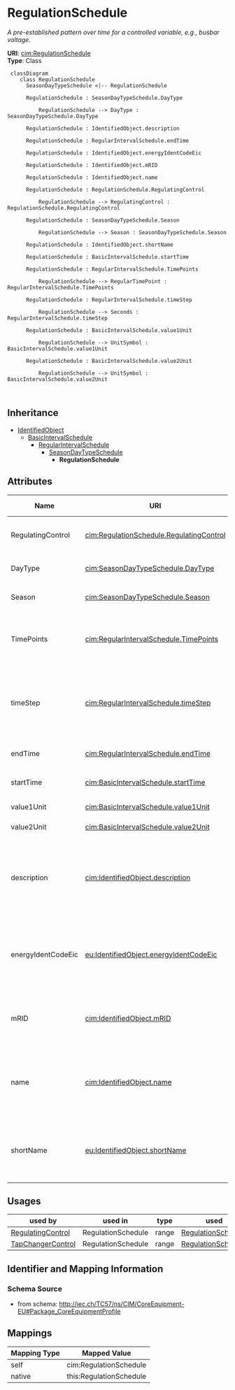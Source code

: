 # RegulationSchedule


_A pre-established pattern over time for a controlled variable, e.g., busbar voltage._





**URI**: [cim:RegulationSchedule](http://iec.ch/TC57/CIM100#RegulationSchedule)<br />
**Type**: Class




```mermaid
 classDiagram
    class RegulationSchedule
      SeasonDayTypeSchedule <|-- RegulationSchedule
      
      RegulationSchedule : SeasonDayTypeSchedule.DayType
        
          RegulationSchedule --> DayType : SeasonDayTypeSchedule.DayType
        
      RegulationSchedule : IdentifiedObject.description
        
      RegulationSchedule : RegularIntervalSchedule.endTime
        
      RegulationSchedule : IdentifiedObject.energyIdentCodeEic
        
      RegulationSchedule : IdentifiedObject.mRID
        
      RegulationSchedule : IdentifiedObject.name
        
      RegulationSchedule : RegulationSchedule.RegulatingControl
        
          RegulationSchedule --> RegulatingControl : RegulationSchedule.RegulatingControl
        
      RegulationSchedule : SeasonDayTypeSchedule.Season
        
          RegulationSchedule --> Season : SeasonDayTypeSchedule.Season
        
      RegulationSchedule : IdentifiedObject.shortName
        
      RegulationSchedule : BasicIntervalSchedule.startTime
        
      RegulationSchedule : RegularIntervalSchedule.TimePoints
        
          RegulationSchedule --> RegularTimePoint : RegularIntervalSchedule.TimePoints
        
      RegulationSchedule : RegularIntervalSchedule.timeStep
        
          RegulationSchedule --> Seconds : RegularIntervalSchedule.timeStep
        
      RegulationSchedule : BasicIntervalSchedule.value1Unit
        
          RegulationSchedule --> UnitSymbol : BasicIntervalSchedule.value1Unit
        
      RegulationSchedule : BasicIntervalSchedule.value2Unit
        
          RegulationSchedule --> UnitSymbol : BasicIntervalSchedule.value2Unit
        
      
```





## Inheritance
* [IdentifiedObject](IdentifiedObject.md)
    * [BasicIntervalSchedule](BasicIntervalSchedule.md)
        * [RegularIntervalSchedule](RegularIntervalSchedule.md)
            * [SeasonDayTypeSchedule](SeasonDayTypeSchedule.md)
                * **RegulationSchedule**



## Attributes


| Name | URI | Cardinality and Range | Description | Inheritance |
| ---  | --- | --- | --- | --- |
| RegulatingControl | [cim:RegulationSchedule.RegulatingControl](http://iec.ch/TC57/CIM100#RegulationSchedule.RegulatingControl) | 1..1 <br />  [RegulatingControl](RegulatingControl.md)  | Regulating controls that have this schedule | direct |
| DayType | [cim:SeasonDayTypeSchedule.DayType](http://iec.ch/TC57/CIM100#SeasonDayTypeSchedule.DayType) | 1..1 <br />  [DayType](DayType.md)  | DayType for the Schedule | [SeasonDayTypeSchedule](SeasonDayTypeSchedule.md) |
| Season | [cim:SeasonDayTypeSchedule.Season](http://iec.ch/TC57/CIM100#SeasonDayTypeSchedule.Season) | 1..1 <br />  [Season](Season.md)  | Season for the Schedule | [SeasonDayTypeSchedule](SeasonDayTypeSchedule.md) |
| TimePoints | [cim:RegularIntervalSchedule.TimePoints](http://iec.ch/TC57/CIM100#RegularIntervalSchedule.TimePoints) | 1..* <br />  [RegularTimePoint](RegularTimePoint.md)  | The regular interval time point data values that define this schedule | [RegularIntervalSchedule](RegularIntervalSchedule.md) |
| timeStep | [cim:RegularIntervalSchedule.timeStep](http://iec.ch/TC57/CIM100#RegularIntervalSchedule.timeStep) | 1..1 <br />  [Seconds](Seconds.md)  | The time between each pair of subsequent regular time points in sequence orde... | [RegularIntervalSchedule](RegularIntervalSchedule.md) |
| endTime | [cim:RegularIntervalSchedule.endTime](http://iec.ch/TC57/CIM100#RegularIntervalSchedule.endTime) | 1..1 <br />  date  | The time for the last time point | [RegularIntervalSchedule](RegularIntervalSchedule.md) |
| startTime | [cim:BasicIntervalSchedule.startTime](http://iec.ch/TC57/CIM100#BasicIntervalSchedule.startTime) | 1..1 <br />  date  | The time for the first time point | [BasicIntervalSchedule](BasicIntervalSchedule.md) |
| value1Unit | [cim:BasicIntervalSchedule.value1Unit](http://iec.ch/TC57/CIM100#BasicIntervalSchedule.value1Unit) | 1..1 <br />  [UnitSymbol](UnitSymbol.md)  | Value1 units of measure | [BasicIntervalSchedule](BasicIntervalSchedule.md) |
| value2Unit | [cim:BasicIntervalSchedule.value2Unit](http://iec.ch/TC57/CIM100#BasicIntervalSchedule.value2Unit) | 0..1 <br />  [UnitSymbol](UnitSymbol.md)  | Value2 units of measure | [BasicIntervalSchedule](BasicIntervalSchedule.md) |
| description | [cim:IdentifiedObject.description](http://iec.ch/TC57/CIM100#IdentifiedObject.description) | 0..1 <br />  string  | The description is a free human readable text describing or naming the object | [IdentifiedObject](IdentifiedObject.md) |
| energyIdentCodeEic | [eu:IdentifiedObject.energyIdentCodeEic](http://iec.ch/TC57/CIM100-European#IdentifiedObject.energyIdentCodeEic) | 0..1 <br />  string  | The attribute is used for an exchange of the EIC code (Energy identification ... | [IdentifiedObject](IdentifiedObject.md) |
| mRID | [cim:IdentifiedObject.mRID](http://iec.ch/TC57/CIM100#IdentifiedObject.mRID) | 1..1 <br />  string  | Master resource identifier issued by a model authority | [IdentifiedObject](IdentifiedObject.md) |
| name | [cim:IdentifiedObject.name](http://iec.ch/TC57/CIM100#IdentifiedObject.name) | 1..1 <br />  string  | The name is any free human readable and possibly non unique text naming the o... | [IdentifiedObject](IdentifiedObject.md) |
| shortName | [eu:IdentifiedObject.shortName](http://iec.ch/TC57/CIM100-European#IdentifiedObject.shortName) | 0..1 <br />  string  | The attribute is used for an exchange of a human readable short name with len... | [IdentifiedObject](IdentifiedObject.md) |





## Usages

| used by | used in | type | used |
| ---  | --- | --- | --- |
| [RegulatingControl](RegulatingControl.md) | RegulationSchedule | range | [RegulationSchedule](RegulationSchedule.md) |
| [TapChangerControl](TapChangerControl.md) | RegulationSchedule | range | [RegulationSchedule](RegulationSchedule.md) |






## Identifier and Mapping Information







### Schema Source


* from schema: http://iec.ch/TC57/ns/CIM/CoreEquipment-EU#Package_CoreEquipmentProfile





## Mappings

| Mapping Type | Mapped Value |
| ---  | ---  |
| self | cim:RegulationSchedule |
| native | this:RegulationSchedule |




